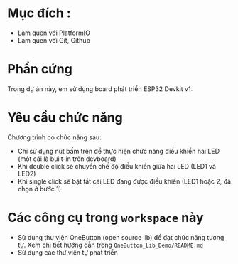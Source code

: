 
# Mục đích : 
- Làm quen với PlatformIO
- Làm quen với Git, Github
  
# Phần cứng 
Trong dự án này, em sử dụng board phát triển ESP32 Devkit v1:

# Yêu cầu chức năng 
Chương trình có chức năng sau:
  - Chỉ sử dụng nút bấm trên để thực hiện chức năng điều khiển hai LED (một cái là built-in trên devboard)
  - Khi double click sẽ chuyển chế độ điều khiển giữa hai LED (LED1 và LED2)
  - Khi single click sẽ bật tắt cái LED đang được điều khiển (LED1 hoặc 2, đã chọn ở bước 1)

# Các công cụ trong `workspace` này
- Sử dụng thư viện OneButton (open source lib) để đạt chức năng tương tự. Xem chi tiết hướng dẫn trong `OneButton_Lib_Demo/README.md`
- Sử dụng các thư viện tự phát triển 